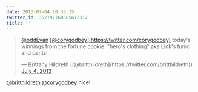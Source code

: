 ```yaml
---
date: 2013-07-04 10:35:15
twitter_id: 352797760585613312
title: ''
---
```


<blockquote class="twitter-tweet"><p lang="en" dir="ltr"><a href="https://twitter.com/oddEvan?ref_src=twsrc%5Etfw">@oddEvan</a> <a href="https://twitter.com/corygodbey?ref_src=twsrc%5Etfw">[@corygodbey](https://twitter.com/corygodbey)</a> today&#39;s winnings from the fortune cookie: &quot;hero&#39;s clothing&quot; aka Link&#39;s tunic and pants!</p>&mdash; Brittany Hildreth ([@britthildreth](https://twitter.com/britthildreth)) <a href="https://twitter.com/britthildreth/status/352797370020401156?ref_src=twsrc%5Etfw">July 4, 2013</a></blockquote>
<script async src="https://platform.twitter.com/widgets.js" charset="utf-8"></script>

[@britthildreth](https://twitter.com/britthildreth) [@corygodbey](https://twitter.com/corygodbey) nice!
